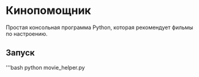 # Кинопомощник
Простая консольная программа Python, которая рекомендует фильмы по настроению.

## Запуск
'''bash
python movie_helper.py
